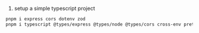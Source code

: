 1. setup a simple typescript project

```bash
pnpm i express cors dotenv zod
pnpm i typescript @types/express @types/node @types/cors cross-env prettier tsx  -D

```
